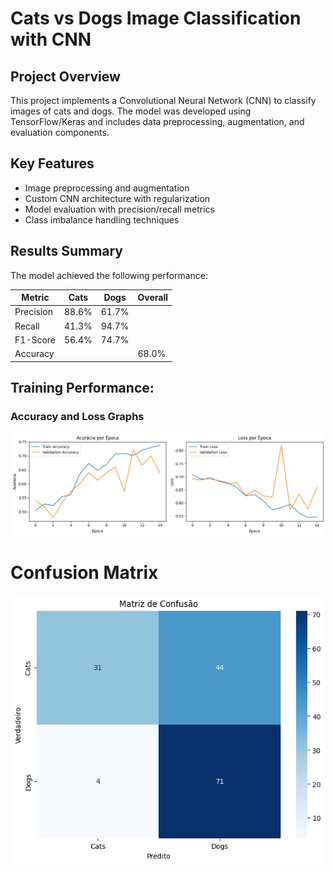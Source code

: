 # Cats vs Dogs Image Classification with CNN

## Project Overview
This project implements a Convolutional Neural Network (CNN) to classify images of cats and dogs. The model was developed using TensorFlow/Keras and includes data preprocessing, augmentation, and evaluation components.

## Key Features
- Image preprocessing and augmentation
- Custom CNN architecture with regularization
- Model evaluation with precision/recall metrics
- Class imbalance handling techniques

## Results Summary
The model achieved the following performance:

| Metric        | Cats  | Dogs  | Overall |
|---------------|-------|-------|---------|
| Precision     | 88.6% | 61.7% |         |
| Recall        | 41.3% | 94.7% |         |
| F1-Score      | 56.4% | 74.7% |         |
| Accuracy      |       |       | 68.0%   |

## Training Performance:

### Accuracy and Loss Graphs
![acurracy_loss_graphs](https://github.com/QueziaSuzana/Data-Science/blob/main/DogsVsCats-Pipeline/accuracy_loss.png)


# Confusion Matrix
![Training Metrics](https://github.com/QueziaSuzana/Data-Science/blob/main/DogsVsCats-Pipeline/confusion_matrix.png)
